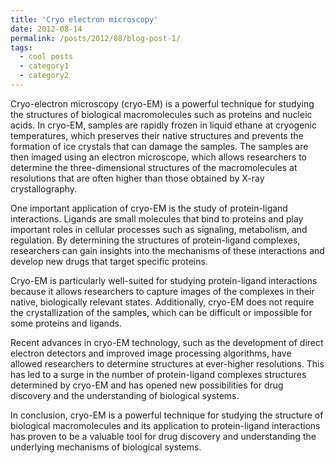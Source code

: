 ```yaml
---
title: 'Cryo electron microscopy'
date: 2012-08-14
permalink: /posts/2012/08/blog-post-1/
tags:
  - cool posts
  - category1
  - category2
---
```


Cryo-electron microscopy (cryo-EM) is a powerful technique for studying the structures of biological macromolecules such as proteins and nucleic acids. In cryo-EM, samples are rapidly frozen in liquid ethane at cryogenic temperatures, which preserves their native structures and prevents the formation of ice crystals that can damage the samples. The samples are then imaged using an electron microscope, which allows researchers to determine the three-dimensional structures of the macromolecules at resolutions that are often higher than those obtained by X-ray crystallography.

One important application of cryo-EM is the study of protein-ligand interactions. Ligands are small molecules that bind to proteins and play important roles in cellular processes such as signaling, metabolism, and regulation. By determining the structures of protein-ligand complexes, researchers can gain insights into the mechanisms of these interactions and develop new drugs that target specific proteins.

Cryo-EM is particularly well-suited for studying protein-ligand interactions because it allows researchers to capture images of the complexes in their native, biologically relevant states. Additionally, cryo-EM does not require the crystallization of the samples, which can be difficult or impossible for some proteins and ligands.

Recent advances in cryo-EM technology, such as the development of direct electron detectors and improved image processing algorithms, have allowed researchers to determine structures at ever-higher resolutions. This has led to a surge in the number of protein-ligand complexes structures determined by cryo-EM and has opened new possibilities for drug discovery and the understanding of biological systems.

In conclusion, cryo-EM is a powerful technique for studying the structure of biological macromolecules and its application to protein-ligand interactions has proven to be a valuable tool for drug discovery and understanding the underlying mechanisms of biological systems.



